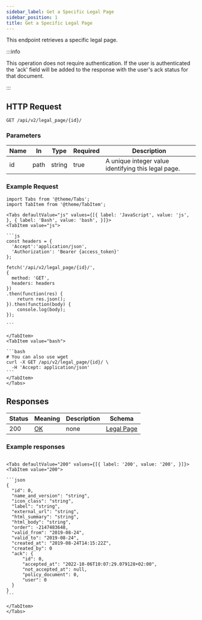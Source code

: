 ```yaml
---
sidebar_label: Get a Specific Legal Page
sidebar_position: 1
title: Get a Specific Legal Page
---
```


This endpoint retrieves a specific legal page.

:::info

This operation does not require authentication.
If the user is authenticated the 'ack' field will be added to the response with the user's ack status for that document.

:::

## HTTP Request

`GET /api/v2/legal_page/{id}/`

### Parameters

| Name | In   | Type   | Required | Description                                         |
|------|------|--------|----------|-----------------------------------------------------|
| id   | path | string | true     | A unique integer value identifying this legal page. |

### Example Request

````mdx-code-block
import Tabs from '@theme/Tabs';
import TabItem from '@theme/TabItem';

<Tabs defaultValue="js" values={[{ label: 'JavaScript', value: 'js', }, { label: 'Bash', value: 'bash', }]}>
<TabItem value="js">

```js
const headers = {
  'Accept':'application/json',
  'Authorization': 'Bearer {access_token}'
};

fetch('/api/v2/legal_page/{id}/',
{
  method: 'GET',
  headers: headers
})
.then(function(res) {
    return res.json();
}).then(function(body) {
    console.log(body);
});

```

</TabItem>
<TabItem value="bash">

```bash
# You can also use wget
curl -X GET /api/v2/legal_page/{id}/ \
  -H 'Accept: application/json'
```
</TabItem>
</Tabs>
````

## Responses

| Status | Meaning                                                 | Description | Schema                                                 |
|--------|---------------------------------------------------------|-------------|--------------------------------------------------------|
| 200    | [OK](https://tools.ietf.org/html/rfc7231#section-6.3.1) | none        | [Legal Page](/docs/apireference/v2/schemas/legal_page) |

### Example responses

````mdx-code-block

<Tabs defaultValue="200" values={[{ label: '200', value: '200', }]}>
<TabItem value="200">

```json
{
  "id": 0,
  "name_and_version": "string",
  "icon_class": "string",
  "label": "string",
  "external_url": "string",
  "html_summary": "string",
  "html_body": "string",
  "order": -2147483648,
  "valid_from": "2019-08-24",
  "valid_to": "2019-08-24",
  "created_at": "2019-08-24T14:15:22Z",
  "created_by": 0
  "ack": {
      "id": 0,
      "accepted_at": "2022-10-06T10:07:29.079128+02:00",
      "not_accepted_at": null,
      "policy_document": 0,
      "user": 0
  }  
}
```

</TabItem>
</Tabs>
````




